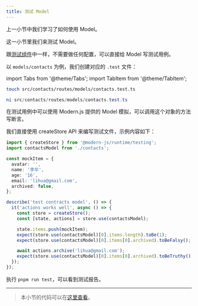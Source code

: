 ```yaml
---
title: 测试 Model
---
```


上一小节中我们学习了如何使用 Model。

这一小节里我们来测试 Model。

跟[测试组件​​​](../c06-css-and-component/6.6-testing.md)中一样，不需要做任何配置，可以直接给 Model 写测试用例。

以 `models/contacts` 为例，我们创建对应的 `.test` 文件：

import Tabs from '@theme/Tabs';
import TabItem from '@theme/TabItem';

<Tabs>
<TabItem value="macOS" label="macOS" default>

```bash
touch src/contacts/routes/models/contacts.test.ts
```

</TabItem>
<TabItem value="Windows" label="Windows">

```powershell
ni src/contacts/routes/models/contacts.test.ts
```

</TabItem>
</Tabs>

在测试用例中可以使用 Modern.js 提供的 Model 模拟，可以调用这个对象的方法写断言。

我们直接使用 createStore API 来编写测试文件，示例内容如下：

```ts
import { createStore } from '@modern-js/runtime/testing';
import contactsModel from './contacts';

const mockItem = {
  avatar: '',
  name: '李华',
  age: '16',
  email: 'lihua@gmail.com',
  archived: false,
};

describe('test contracts model', () => {
  it('actions works well', async () => {
    const store = createStore();
    const [state, actions] = store.use(contactsModel);

    state.items.push(mockItem);
    expect(store.use(contactsModel)[0].items.length).toBe(1);
    expect(store.use(contactsModel)[0].items[0].archived).toBeFalsy();

    await actions.archive('lihua@gmail.com');
    expect(store.use(contactsModel)[0].items[0].archived).toBeTruthy();
  });
});
```

执行 `pnpm run test`，可以看到测试报告。

---

> 本小节的代码可以在[这里查看](https://github.com/modern-js-dev/modern-js-examples/tree/main/tutorials/c10/hello-modern-4)。

